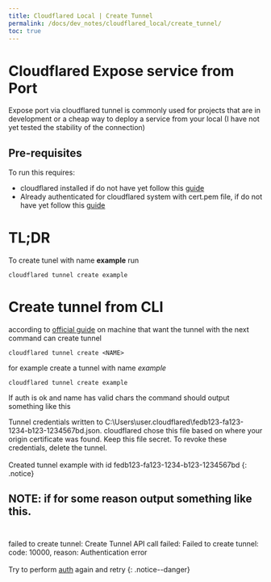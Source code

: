 ```yaml
---
title: Cloudflared Local | Create Tunnel
permalink: /docs/dev_notes/cloudflared_local/create_tunnel/
toc: true
---
```

# Cloudflared Expose service from Port
Expose port via cloudflared tunnel is commonly used for projects that are in development or a cheap way to deploy a service from your local (I have not yet tested the stability of the connection)

## Pre-requisites
To run this requires:
* cloudflared installed if do not have yet follow this [guide](/docs/cloudflared/install)
* Already authenticated for cloudflared system with cert.pem file, if do not have yet follow this [guide](/docs/cloudflared/auth)


# TL;DR
To create tunel with name **example** run 
```shell
cloudflared tunnel create example
```

# Create tunnel from CLI
according to [official guide](https://developers.cloudflare.com/cloudflare-one/connections/connect-networks/get-started/create-local-tunnel/#3-create-a-tunnel-and-give-it-a-name) on machine that want the tunnel with the next command can create tunnel

```shell
cloudflared tunnel create <NAME>
```

for example create a tunnel with name *example*
```shell
cloudflared tunnel create example
```

If auth is ok and name has valid chars the command should output something like this

Tunnel credentials written to C:\Users\user\.cloudflared\fedb123-fa123-1234-b123-1234567bd.json. cloudflared chose this file based on where your origin certificate was found. Keep this file secret. To revoke these credentials, delete the tunnel.
<br>
<br>
Created tunnel example with id fedb123-fa123-1234-b123-1234567bd
{: .notice}

**NOTE**: if for some reason output something like this.
<br>
<br>
---
failed to create tunnel: Create Tunnel API call failed: Failed to create tunnel: code: 10000, reason: Authentication error
<br>
<br>
Try to perform [auth](/docs/cloudflared/auth) again and retry
{: .notice--danger}
